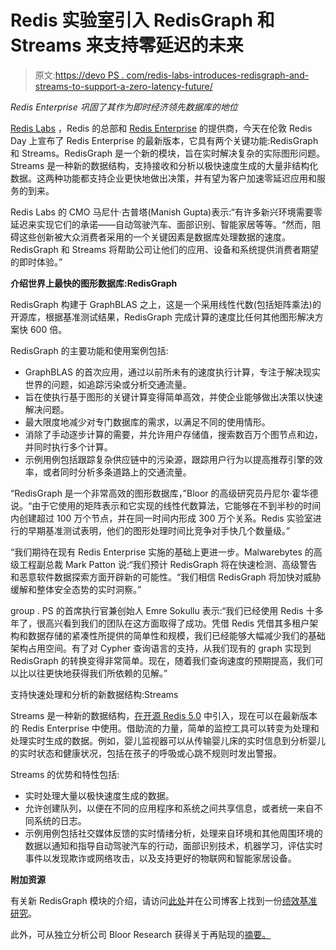 # Redis 实验室引入 RedisGraph 和 Streams 来支持零延迟的未来

> 原文:[https://devo PS . com/redis-labs-introduces-redisgraph-and-streams-to-support-a-zero-latency-future/](https://devops.com/redis-labs-introduces-redisgraph-and-streams-to-support-a-zero-latency-future/)

*Redis Enterprise 巩固了其作为即时经济领先数据库的地位*

[Redis Labs](https://redislabs.com/) ，Redis 的总部和 [Redis Enterprise](https://redislabs.com/redis-enterprise/) 的提供商，今天在伦敦 Redis Day 上宣布了 Redis Enterprise 的最新版本，它具有两个关键功能:RedisGraph 和 Streams。RedisGraph 是一个新的模块，旨在实时解决复杂的实际图形问题。Streams 是一种新的数据结构，支持接收和分析以极快速度生成的大量非结构化数据。这两种功能都支持企业更快地做出决策，并有望为客户加速零延迟应用和服务的到来。

Redis Labs 的 CMO 马尼什·古普塔(Manish Gupta)表示:“有许多新兴环境需要零延迟来实现它们的承诺——自动驾驶汽车、面部识别、智能家居等等。“然而，阻碍这些创新被大众消费者采用的一个关键因素是数据库处理数据的速度。RedisGraph 和 Streams 将帮助公司让他们的应用、设备和系统提供消费者期望的即时体验。”

**介绍世界上最快的图形数据库:RedisGraph**

RedisGraph 构建于 GraphBLAS 之上，这是一个采用线性代数(包括矩阵乘法)的开源库，根据基准测试结果，RedisGraph 完成计算的速度比任何其他图形解决方案快 600 倍。

RedisGraph 的主要功能和使用案例包括:

*   GraphBLAS 的首次应用，通过以前所未有的速度执行计算，专注于解决现实世界的问题，如追踪污染或分析交通流量。
*   旨在使执行基于图形的关键计算变得简单高效，并使企业能够做出决策以快速解决问题。
*   最大限度地减少对专门数据库的需求，以满足不同的使用情形。
*   消除了手动逐步计算的需要，并允许用户存储值，搜索数百万个图节点和边，并同时执行多个计算。
*   示例用例包括跟踪复杂供应链中的污染源，跟踪用户行为以提高推荐引擎的效率，或者同时分析多条道路上的交通流量。

“RedisGraph 是一个非常高效的图形数据库，”Bloor 的高级研究员丹尼尔·霍华德说。“由于它使用的矩阵表示和它实现的线性代数算法，它能够在不到半秒的时间内创建超过 100 万个节点，并在同一时间内形成 300 万个关系。Redis 实验室进行的早期基准测试表明，他们的图形处理时间比竞争对手快几个数量级。”

“我们期待在现有 Redis Enterprise 实施的基础上更进一步。Malwarebytes 的高级工程副总裁 Mark Patton 说:“我们预计 RedisGraph 将在快速检测、高级警告和恶意软件数据探索方面开辟新的可能性。“我们相信 RedisGraph 将加快对威胁缓解和整体安全态势的实时洞察。”

group . PS 的首席执行官兼创始人 Emre Sokullu 表示:“我们已经使用 Redis 十多年了，很高兴看到我们的团队在这方面取得了成功。凭借 Redis 凭借其多租户架构和数据存储的紧凑性所提供的简单性和规模，我们已经能够大幅减少我们的基础架构占用空间。有了对 Cypher 查询语言的支持，从我们现有的 graph 实现到 RedisGraph 的转换变得非常简单。现在，随着我们查询速度的预期提高，我们可以比以往更快地获得我们所依赖的见解。”

支持快速处理和分析的新数据结构:Streams

Streams 是一种新的数据结构，[在开源 Redis 5.0](https://redislabs.com/blog/redis-5-0-is-here/) 中引入，现在可以在最新版本的 Redis Enterprise 中使用。借助流的力量，简单的监控工具可以转变为处理和处理实时生成的数据。例如，婴儿监视器可以从传输婴儿床的实时信息到分析婴儿的实时状态和健康状况，包括在孩子的呼吸或心跳不规则时发出警报。

Streams 的优势和特性包括:

*   实时处理大量以极快速度生成的数据。
*   允许创建队列，以便在不同的应用程序和系统之间共享信息，或者统一来自不同系统的日志。
*   示例用例包括社交媒体反馈的实时情绪分析，处理来自环境和其他周围环境的数据以通知和指导自动驾驶汽车的行动，面部识别技术，机器学习，评估实时事件以发现欺诈或网络攻击，以及支持更好的物联网和智能家居设备。

**附加资源**

有关新 RedisGraph 模块的介绍，请访问[此处](https://redislabs.com/redis-enterprise/redis-modules/redis-enterprise-modules/redisgraph/)并在公司博客上找到一份[绩效基准研究](https://redislabs.com/blog/new-redisgraph-1-0-achieves-600x-faster-performance-graph-databases/)。

此外，可从独立分析公司 Bloor Research 获得关于再贴现的[摘要。](https://redislabs.com/docs/redisgraph-in-brief/)